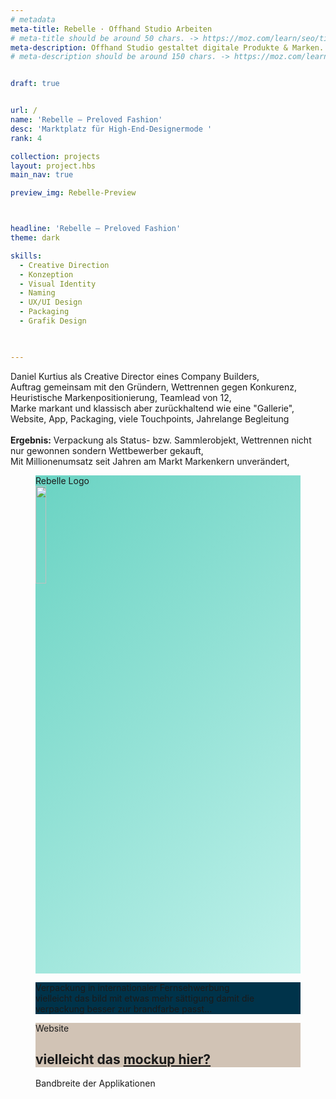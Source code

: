 ```yaml
---
# metadata
meta-title: Rebelle · Offhand Studio Arbeiten
# meta-title should be around 50 chars. -> https://moz.com/learn/seo/title-tag
meta-description: Offhand Studio gestaltet digitale Produkte & Marken. Wir sind Experten in Visual Identity Design, UX und UI Design.
# meta-description should be around 150 chars. -> https://moz.com/learn/seo/meta-description


draft: true


url: /
name: 'Rebelle — Preloved Fashion'
desc: 'Marktplatz für High-End-Designermode '
rank: 4

collection: projects
layout: project.hbs
main_nav: true

preview_img: Rebelle-Preview



headline: 'Rebelle — Preloved Fashion'
theme: dark

skills:
  - Creative Direction
  - Konzeption
  - Visual Identity
  - Naming
  - UX/UI Design
  - Packaging
  - Grafik Design
  


---
```

<p>
Daniel Kurtius als Creative Director eines Company Builders,<br>
Auftrag gemeinsam mit den Gründern,
Wettrennen gegen Konkurenz,
Heuristische Markenpositionierung,
Teamlead von 12,<br>
Marke markant und klassisch aber zurückhaltend wie eine "Gallerie",
Website, App, Packaging, viele Touchpoints,
Jahrelange Begleitung
<br><br><strong>Ergebnis:</strong>
Verpackung als Status- bzw. Sammlerobjekt, 
Wettrennen nicht nur gewonnen sondern Wettbewerber gekauft,<br>
Mit Millionenumsatz seit Jahren am Markt
Markenkern unverändert,
</p>



<figure class="slide light" style="background-color:#6ad3c3;background:linear-gradient(135deg, rgba(106,211,195,1) 0%, rgba(191,241,234,1) 100%);">
<figcaption>Rebelle Logo</figcaption>
<img src="/assets/img/Rebelle-Logo.svg" height="20%">
</figure>

<figure class="slide" style="background-color:#00334a;background-image:url('/assets/img/Rebelle-Packaging.jpg');background-position:center">
<figcaption>Verpackung in internationaler Fernsehwerbung</figcaption>
vielleicht das bild mit etwas mehr sättigung damit die verpackung besser zur brandfarbe passt…
</figure>

<figure class="slide light" style="background-color:#d1c3b5;background-image:url('https://elements-cover-images-0.imgix.net/b3cd6306-b9e7-45c0-9901-1227c9dac172?auto=compress%2Cformat&fit=max&w=2038&s=6369d2c3df7ce98d37b04211f2628c82');background-position:center">
<figcaption>
Website
</figcaption>
<h2>vielleicht das <a href="https://elements.envato.com/de/device-shadow-mockup-MQNQVRU" target="_blank">mockup hier?</a></h2>
</figure>

<figure class="slide light" style="background-image:url('/assets/img/Rebelle-Preview.jpg')">
  <figcaption>Bandbreite der Applikationen</figcaption>
</figure>